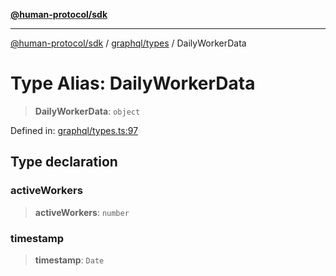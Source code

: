 [**@human-protocol/sdk**](../../../README.md)

***

[@human-protocol/sdk](../../../modules.md) / [graphql/types](../README.md) / DailyWorkerData

# Type Alias: DailyWorkerData

> **DailyWorkerData**: `object`

Defined in: [graphql/types.ts:97](https://github.com/humanprotocol/human-protocol/blob/d770e8f228f083f5eba0523ebbdff361b3188c3d/packages/sdk/typescript/human-protocol-sdk/src/graphql/types.ts#L97)

## Type declaration

### activeWorkers

> **activeWorkers**: `number`

### timestamp

> **timestamp**: `Date`
